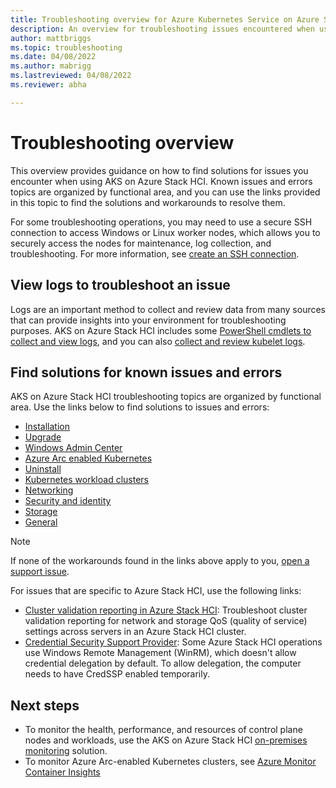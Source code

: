 ```yaml
---
title: Troubleshooting overview for Azure Kubernetes Service on Azure Stack HCI 
description: An overview for troubleshooting issues encountered when using Azure Kubernetes Service on Azure Stack HCI. 
author: mattbriggs
ms.topic: troubleshooting
ms.date: 04/08/2022
ms.author: mabrigg 
ms.lastreviewed: 04/08/2022
ms.reviewer: abha

---
```


# Troubleshooting overview

This overview provides guidance on how to find solutions for issues you encounter when using AKS on Azure Stack HCI. Known issues and errors topics are organized by functional area, and you can use the links provided in this topic to find the solutions and workarounds to resolve them. 

For some troubleshooting operations, you may need to use a secure SSH connection to access Windows or Linux worker nodes, which allows you to securely access the nodes for maintenance, log collection, and troubleshooting. For more information, see [create an SSH connection](ssh-connection.md).  

## View logs to troubleshoot an issue

Logs are an important method to collect and review data from many sources that can provide insights into your environment for troubleshooting purposes. AKS on Azure Stack HCI includes some [PowerShell cmdlets to collect and view logs](./view-logs.md), and you can also [collect and review kubelet logs](get-kubelet-logs.md).

## Find solutions for known issues and errors

AKS on Azure Stack HCI troubleshooting topics are organized by functional area. Use the links below to find solutions to issues and errors: 

- [Installation ](/azure-stack/aks-hci/known-issues-installation)  
- [Upgrade ](/azure-stack/aks-hci/known-issues-upgrade)
- [Windows Admin Center ](/azure-stack/aks-hci/known-issues-windows-admin-center)
- [Azure Arc enabled Kubernetes](/azure-stack/aks-hci/known-issues-arc)
- [Uninstall](/azure-stack/aks-hci/known-issues-uninstall) 
- [Kubernetes workload clusters ](/azure-stack/aks-hci/known-issues-workload-clusters) 
- [Networking](/azure-stack/aks-hci/known-issues-networking)
- [Security and identity](/azure-stack/aks-hci/known-issues-security) 
- [Storage](/azure-stack/aks-hci/known-issues-storage)
- [General](/azure-stack/aks-hci/known-issues)

> [!NOTE]
> If none of the workarounds found in the links above apply to you, [open a support issue](./help-support.md).

For issues that are specific to Azure Stack HCI, use the following links:

- [Cluster validation reporting in Azure Stack HCI](/azure-stack/hci/manage/validate-qos): Troubleshoot cluster validation reporting for network and storage QoS (quality of service) settings across servers in an Azure Stack HCI cluster.
- [Credential Security Support Provider](/azure-stack/hci/manage/troubleshoot-credssp): Some Azure Stack HCI operations use Windows Remote Management (WinRM), which doesn't allow credential delegation by default. To allow delegation, the computer needs to have CredSSP enabled temporarily.

## Next steps

- To monitor the health, performance, and resources of control plane nodes and workloads, use the AKS on Azure Stack HCI [on-premises monitoring](monitor-logging.md) solution.
- To monitor Azure Arc-enabled Kubernetes clusters, see [Azure Monitor Container Insights](/azure/azure-monitor/containers/container-insights-enable-arc-enabled-clusters?toc=%2fazure%2fazure-arc%2fkubernetes%2ftoc.json)
